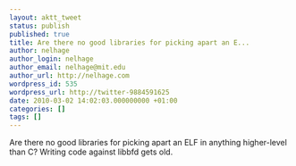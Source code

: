 ```yaml
---
layout: aktt_tweet
status: publish
published: true
title: Are there no good libraries for picking apart an E...
author: nelhage
author_login: nelhage
author_email: nelhage@mit.edu
author_url: http://nelhage.com
wordpress_id: 535
wordpress_url: http://twitter-9884591625
date: 2010-03-02 14:02:03.000000000 +01:00
categories: []
tags: []
---
```

Are there no good libraries for picking apart an ELF in anything
higher-level than C? Writing code against libbfd gets old.
